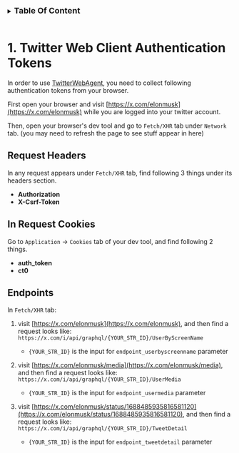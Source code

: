 
<details>

<summary><strong style="font-size:large;">
Table Of Content
</strong></summary>

* [1. Twitter Web Client Authentication Tokens](#1-twitter-web-client-authentication-tokens)
  * [Request Headers](#request-headers)
  * [In Request Cookies](#in-request-cookies)
  * [Endpoints](#endpoints)

</details>

<br>


# 1. Twitter Web Client Authentication Tokens

In order to use [TwitterWebAgent](./Agents.md#6-class-twitterwebagent), you need to collect following authentication tokens from your browser.

First open your browser and visit [https://x.com/elonmusk](https://x.com/elonmusk) while you are logged into your twitter account.

Then, open your browser's dev tool and go to `Fetch/XHR` tab under `Network` tab. (you may need to refresh the page to see stuff appear in here)

## Request Headers

In any request appears under `Fetch/XHR` tab, find following 3 things under its headers section.

* **Authorization**
* **X-Csrf-Token**


## In Request Cookies

Go to `Application` -> `Cookies` tab of your dev tool, and find following 2 things.

* **auth_token**
* **ct0**

## Endpoints

In `Fetch/XHR` tab:

1. visit [https://x.com/elonmusk](https://x.com/elonmusk), and then find a request looks like: `https://x.com/i/api/graphql/{YOUR_STR_ID}/UserByScreenName`
   * `{YOUR_STR_ID}` is the input for `endpoint_userbyscreenname` parameter

2. visit [https://x.com/elonmusk/media](https://x.com/elonmusk/media), and then find a request looks like: `https://x.com/i/api/graphql/{YOUR_STR_ID}/UserMedia`
   * `{YOUR_STR_ID}` is the input for `endpoint_usermedia` parameter

3. visit [https://x.com/elonmusk/status/1688485935816581120](https://x.com/elonmusk/status/1688485935816581120), and then find a request looks like: `https://x.com/i/api/graphql/{YOUR_STR_ID}/TweetDetail`
   * `{YOUR_STR_ID}` is the input for `endpoint_tweetdetail` parameter

